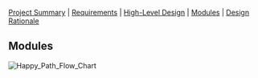 [Project Summary](index.md) | [Requirements](requirements.md) | [High-Level Design](high_level_design.md) | [Modules](modules.md) |
[Design Rationale](design_rationale.md)

## Modules

![Happy_Path_Flow_Chart](https://user-images.githubusercontent.com/24898162/95685389-94edb000-0bc5-11eb-9427-1003c1e89001.jpg)
